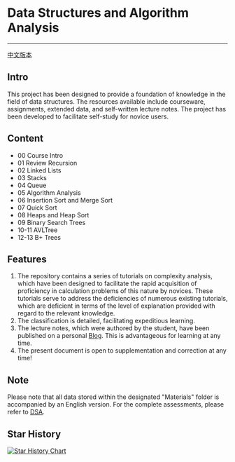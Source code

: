 # Data Structures and Algorithm Analysis
---

[中文版本](https://github.com/MistyWhisper/DSA/blob/main/README_CN.md)

## Intro
This project has been designed to provide a foundation of knowledge in the field of data structures. The resources available include courseware, assignments, extended data, and self-written lecture notes. The project has been developed to facilitate self-study for novice users.

## Content
* 00 Course Intro
* 01 Review Recursion
* 02 Linked Lists
* 03 Stacks
* 04 Queue
* 05 Algorithm Analysis
* 06 Insertion Sort and Merge Sort
* 07 Quick Sort
* 08 Heaps and Heap Sort
* 09 Binary Search Trees
* 10-11 AVLTree
* 12-13 B+ Trees
  
## Features
1. The repository contains a series of tutorials on complexity analysis, which have been designed to facilitate the rapid acquisition of proficiency in calculation problems of this nature by novices. These tutorials serve to address the deficiencies of numerous existing tutorials, which are deficient in terms of the level of explanation provided with regard to the relevant knowledge.
2. The classification is detailed, facilitating expeditious learning.
3. The lecture notes, which were authored by the student, have been published on a personal [Blog](https://mistywhisper.site/). This is advantageous for learning at any time.
4. The present document is open to supplementation and correction at any time!
   
## Note
Please note that all data stored within the designated "Materials" folder is accompanied by an English version. For the complete assessments, please refer to [DSA](https://github.com/TurboHK/DSA/).

## Star History

[![Star History Chart](https://api.star-history.com/svg?repos=MistyWhisper/DSA&type=Date)](https://star-history.com/#MistyWhisper/DSA&Date)
